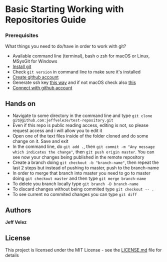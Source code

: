 # Basic Starting Working with Repositories Guide

### Prerequisites

What things you need to do/have in order to work with git?


* Available command line (terminal), bash o zsh for macOS or Linux, MSysGit for Windows
* [Install git](https://git-scm.com/book/es/v2/Inicio---Sobre-el-Control-de-Versiones-Instalación-de-Git)
* Check `git version` in command line to make sure it's installed
* [Create github account](https://github.com/join)
* Generate ssh key [this way](https://help.github.com/es/github/authenticating-to-github/generating-a-new-ssh-key-and-adding-it-to-the-ssh-agent) and if not macOS check also [this](https://git-scm.com/book/es/v2/Git-en-el-Servidor-Generando-tu-clave-pública-SSH)
* [Connect with github account](https://help.github.com/es/github/authenticating-to-github/adding-a-new-ssh-key-to-your-github-account)


## Hands on

* Navigate to some directory in the command line and type `git clone git@github.com:jeffveleze/test-repository.git`
* Even if this repo is public reading access, editing is not, so please request access and i will allow you to edit it
* Open one of the text files inside of the folder cloned and do some change on it. Save and exit
* In the command line, do `git add .`, then `git commit -m "Any message which indicates the change"`, then `git push origin master`. You can see now your changes being published in the remote repository
* Create a branch doing `git checkout -b "branch-name"`, then repeat the last 2 steps but instead of pushing to master, push to the branch-name
* In order to merge that branch into master you need to go to master doing `git checkout master` and then type `git merge branch-name` 
* To delete you branch locally type `git branch -D branch-name`
* To discard changes without being commited type `git checkout -- .`
* To see current no commited changes you can type `git diff`

## Authors

**Jeff Velez**

## License

This project is licensed under the MIT License - see the [LICENSE.md](LICENSE.md) file for details

